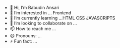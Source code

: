 - 👋 Hi, I’m Babudin Ansari
- 👀 I’m interested in ... Frontend 
- 🌱 I’m currently learning ...HTML CSS JAVASCRIPTS
- 💞️ I’m looking to collaborate on ...
- 📫 How to reach me ...
- 😄 Pronouns: ...
- ⚡ Fun fact: ...

<!---
babu411/babu411 is a ✨ special ✨ repository because its `README.md` (this file) appears on your GitHub profile.
You can click the Preview link to take a look at your changes.
--->
